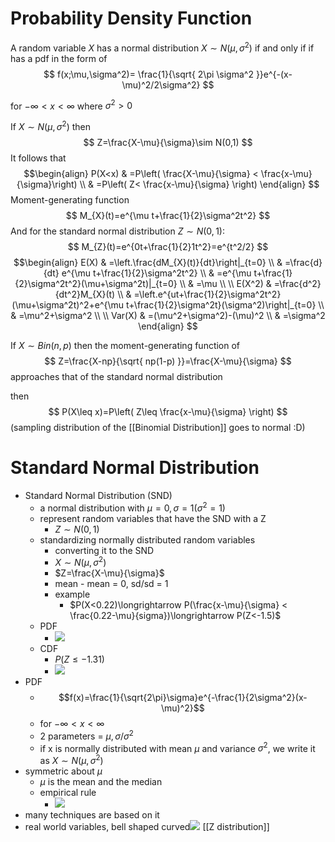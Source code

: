 

# Probability Density Function
A random variable $X$ has a normal distribution $X\sim N(\mu,\sigma^2)$ if and only if if has a pdf in the form of
$$
f(x;\mu,\sigma^2)= \frac{1}{\sqrt{ 2\pi \sigma^2 }}e^{-(x-\mu)^2/2\sigma^2}
$$

for $-\infty<x<\infty$ where $\sigma^2>0$

If $X\sim N(\mu,\sigma^2)$ then
$$
Z=\frac{X-\mu}{\sigma}\sim N(0,1)
$$
It follows that
$$\begin{align}
P(X<x) & =P\left( \frac{X-\mu}{\sigma} < \frac{x-\mu}{\sigma}\right) \\
 & =P\left( Z< \frac{x-\mu}{\sigma} \right)
\end{align}
$$
Moment-generating function
$$
M_{X}(t)=e^{\mu t+\frac{1}{2}\sigma^2t^2}
$$
And for the standard normal distribution $Z\sim N(0,1)$:
$$
M_{Z}(t)=e^{0t+\frac{1}{2}1t^2}=e^{t^2/2}
$$
$$\begin{align}
E(X) & =\left.\frac{dM_{X}(t)}{dt}\right|_{t=0} \\
 & =\frac{d}{dt} e^{\mu t+\frac{1}{2}\sigma^2t^2} \\
 & =e^{\mu t+\frac{1}{2}\sigma^2t^2}(\mu+\sigma^2t)|_{t=0} \\
 & =\mu \\
 \\
E(X^2) & =\frac{d^2}{dt^2}M_{X}(t) \\
 & =\left.e^{ut+\frac{1}{2}\sigma^2t^2}(\mu+\sigma^2t)^2+e^{\mu t+\frac{1}{2}\sigma^2t}(\sigma^2)\right|_{t=0} \\
 & =\mu^2+\sigma^2 \\
 \\
Var(X) & =(\mu^2+\sigma^2)-(\mu)^2 \\
 & =\sigma^2
\end{align}
$$

If $X\sim Bin(n,p)$ then the moment-generating function of 
$$
Z=\frac{X-np}{\sqrt{ np(1-p) }}=\frac{X-\mu}{\sigma}
$$
approaches that of the standard normal distribution

then
$$
P(X\leq x)=P\left( Z\leq \frac{x-\mu}{\sigma} \right)
$$
(sampling distribution of the [[Binomial Distribution]] goes to normal :D)



# Standard Normal Distribution
- Standard Normal Distribution (SND)
	- a normal distribution with $\mu =0, \sigma = 1(\sigma^2=1)$ 
	- represent random variables that have the SND with a Z
		-  $Z\sim N(0,1)$
	- standardizing normally distributed random variables
		- converting it to the SND
		- $X\sim N(\mu,\sigma^2)$
		- $Z=\frac{X-\mu}{\sigma}$ 
		- mean - mean = 0, sd/sd = 1
		- example
			- $P(X<0.22)\longrightarrow P(\frac{x-\mu}{\sigma} < \frac{0.22-\mu}{sigma})\longrightarrow P(Z<-1.5)$  
	- PDF
		- ![](https://i.imgur.com/nb2UMRS.png)
	- CDF
		- $P(Z\leq -1.31)$ 
		- ![](https://i.imgur.com/9MhkgDg.png)
- PDF
	- $$f(x)=\frac{1}{\sqrt{2\pi}\sigma}e^{-\frac{1}{2\sigma^2}(x-\mu)^2}$$
	- for $-\infty < x < \infty$
	- 2 parameters = $\mu, \sigma/\sigma^2$
	- if x is normally distributed with mean $\mu$ and variance $\sigma^2$, we write it as $X\sim N(\mu,\sigma^2)$  
- symmetric about $\mu$
	- $\mu$ is the mean and the median
	- empirical rule
		- ![](https://i.imgur.com/GtFWcXu.png)
- many techniques are based on it
- real world variables, bell shaped curved![](https://i.imgur.com/LSUguvG.png)
[[Z distribution]]